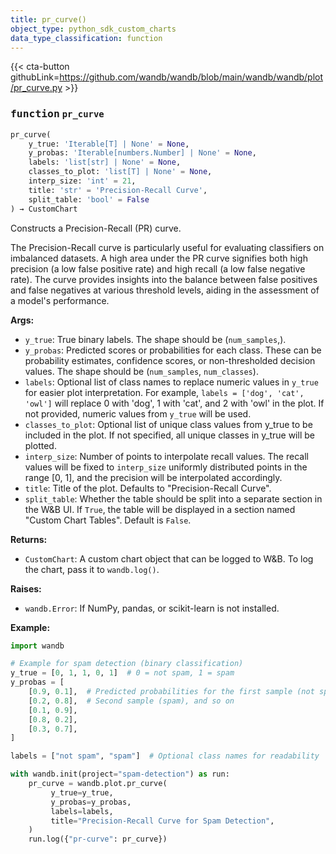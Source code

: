 ```yaml
---
title: pr_curve()
object_type: python_sdk_custom_charts
data_type_classification: function
---
```


{{< cta-button githubLink=https://github.com/wandb/wandb/blob/main/wandb/wandb/plot/pr_curve.py >}}




### <kbd>function</kbd> `pr_curve`

```python
pr_curve(
    y_true: 'Iterable[T] | None' = None,
    y_probas: 'Iterable[numbers.Number] | None' = None,
    labels: 'list[str] | None' = None,
    classes_to_plot: 'list[T] | None' = None,
    interp_size: 'int' = 21,
    title: 'str' = 'Precision-Recall Curve',
    split_table: 'bool' = False
) → CustomChart
```

Constructs a Precision-Recall (PR) curve. 

The Precision-Recall curve is particularly useful for evaluating classifiers on imbalanced datasets. A high area under the PR curve signifies both high precision (a low false positive rate) and high recall (a low false negative rate). The curve provides insights into the balance between false positives and false negatives at various threshold levels, aiding in the assessment of a model's performance. 



**Args:**
 
 - `y_true`:  True binary labels. The shape should be (`num_samples`,). 
 - `y_probas`:  Predicted scores or probabilities for each class.  These can be probability estimates, confidence scores, or non-thresholded  decision values. The shape should be (`num_samples`, `num_classes`). 
 - `labels`:  Optional list of class names to replace  numeric values in `y_true` for easier plot interpretation.  For example, `labels = ['dog', 'cat', 'owl']` will replace 0 with  'dog', 1 with 'cat', and 2 with 'owl' in the plot. If not provided,  numeric values from `y_true` will be used. 
 - `classes_to_plot`:  Optional list of unique class values from  y_true to be included in the plot. If not specified, all unique  classes in y_true will be plotted. 
 - `interp_size`:  Number of points to interpolate recall values. The  recall values will be fixed to `interp_size` uniformly distributed  points in the range [0, 1], and the precision will be interpolated  accordingly. 
 - `title`:  Title of the plot. Defaults to "Precision-Recall Curve". 
 - `split_table`:  Whether the table should be split into a separate section  in the W&B UI. If `True`, the table will be displayed in a section named  "Custom Chart Tables". Default is `False`. 



**Returns:**
 
 - `CustomChart`:  A custom chart object that can be logged to W&B. To log the  chart, pass it to `wandb.log()`. 



**Raises:**
 
 - `wandb.Error`:  If NumPy, pandas, or scikit-learn is not installed. 





**Example:**
 

```python
import wandb

# Example for spam detection (binary classification)
y_true = [0, 1, 1, 0, 1]  # 0 = not spam, 1 = spam
y_probas = [
    [0.9, 0.1],  # Predicted probabilities for the first sample (not spam)
    [0.2, 0.8],  # Second sample (spam), and so on
    [0.1, 0.9],
    [0.8, 0.2],
    [0.3, 0.7],
]

labels = ["not spam", "spam"]  # Optional class names for readability

with wandb.init(project="spam-detection") as run:
    pr_curve = wandb.plot.pr_curve(
         y_true=y_true,
         y_probas=y_probas,
         labels=labels,
         title="Precision-Recall Curve for Spam Detection",
    )
    run.log({"pr-curve": pr_curve})
``` 
